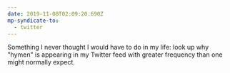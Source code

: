 ```yaml
---
date: 2019-11-08T02:09:20.690Z
mp-syndicate-to:
  - twitter
---
```


Something I never thought I would have to do in my life: look up why "hymen" is appearing in my Twitter feed with greater frequency than one might normally expect.
